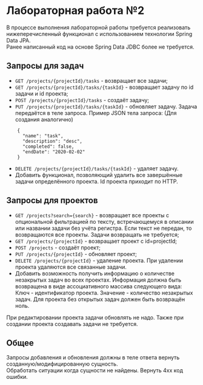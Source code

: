 # Лабораторная работа №2
В процессе выполнения лабораторной работы требуется реализовать нижеперечисленный функционал с использованием технологии Spring Data JPA.\
Ранее написанный код на основе Spring Data JDBC более не требуется.

## Запросы для задач
- `GET /projects/{projectId}/tasks` - возвращает все задачи;
- `GET /projects/{projectId}/tasks/{taskId}` - возвращает задачу по id задачи и id проекта;
- `POST /projects/{projectId}/tasks` - создаёт задачу;
- `PUT /projects/{projectId}/tasks/{taskId}` - обновляет задачу. Задача передаётся в теле запроса. Пример JSON тела запроса: (Для создания аналогично)
```
    {
      "name": "task",
      "description": "desc",
      "completed": false,
      "endDate": "2020-02-02"
    }
```
- `DELETE /projects/{projectId}/tasks/{taskId}` - удаляет задачу.
- Добавить функционал, позволяющий удалить все завершённые задачи определённого проекта. Id проекта приходит по HTTP.
## Запросы для проектов
- `GET /projects?search={search}` - возвращает все проекты с опциональной фильтрацией по тексту, встречающемуся в описании или названии задачи без учёта регистра. Если текст не передан, то возвращаются все проекты. Задачи возвращать не требуется;
- `GET /projects/{projectId}` - возвращает проект с id=projectId;
- `POST /projects` - создаёт проект;
- `PUT /projects/{projectId}` - обновляет проект;
- `DELETE /projects/{projectId}` - удаление проекта. При удалении проекта удаляются все связанные задачи.
- Добавить возможность получить информацию о количестве незакрытых задач во всех проектах. Информация должна быть возвращена в виде ассоциативного массива следующего вида: Ключ - идентификатор проекта. Значение - количество незакрытых задач. Для проекта без открытых задач должен быть возвращён ноль.


При редактировании проекта задачи обновлять не надо. Также при создании проекта создавать задачи не требуется.
## Общее
Запросы добавления и обновления должны в теле ответа вернуть созданную/модифицированную сущность.\
Обработать ситуации когда сущности не найдены. Вернуть 4xx код ошибки.
